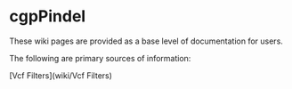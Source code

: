 # cgpPindel

These wiki pages are provided as a base level of documentation for users.

The following are primary sources of information:

[Vcf Filters](wiki/Vcf Filters)
